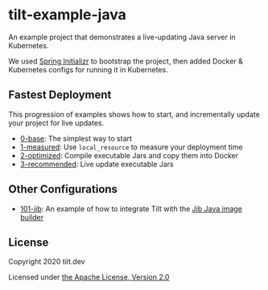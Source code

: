 # tilt-example-java

An example project that demonstrates a live-updating Java server in Kubernetes.

We used [Spring Initializr](https://start.spring.io/) to bootstrap the project,
then added Docker & Kubernetes configs for running it in Kubernetes.

## Fastest Deployment

This progression of examples shows how to start, and incrementally update
your project for live updates.

- [0-base](0-base): The simplest way to start
- [1-measured](1-measured): Use `local_resource` to measure your deployment time
- [2-optimized](2-optimized): Compile executable Jars and copy them into Docker
- [3-recommended](3-recommended): Live update executable Jars

## Other Configurations

- [101-jib](101-jib): An example of how to integrate Tilt with the [Jib Java image builder](https://github.com/GoogleContainerTools/jib)

## License

Copyright 2020 tilt.dev

Licensed under [the Apache License, Version 2.0](LICENSE)
